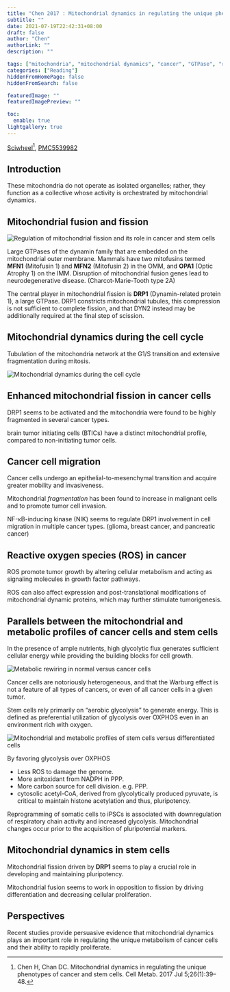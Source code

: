 ```yaml
---
title: "Chen 2017 : Mitochondrial dynamics in regulating the unique phenotypes of cancer and stem cells"
subtitle: ""
date: 2021-07-19T22:42:31+08:00
draft: false
author: "Chen"
authorLink: ""
description: ""

tags: ["mitochondria", "mitochondrial dynamics", "cancer", "GTPase", "review"]
categories: ["Reading"]
hiddenFromHomePage: false
hiddenFromSearch: false

featuredImage: ""
featuredImagePreview: ""

toc:
  enable: true
lightgallery: true
---
```


[Sciwheel](https://sciwheel.com/work/#/items/3906685)[^Chen2017], [PMC5539982](https://www.ncbi.nlm.nih.gov/pmc/articles/PMC5539982/)

[^Chen2017]: Chen H, Chan DC. Mitochondrial dynamics in regulating the unique phenotypes of cancer and stem cells. Cell Metab. 2017 Jul 5;26(1):39–48.

<!--more-->

## Introduction

These mitochondria do not operate as isolated organelles; rather, they function as a collective whose activity is orchestrated by mitochondrial dynamics.

## Mitochondrial fusion and fission

![](https://www.ncbi.nlm.nih.gov/pmc/articles/PMC5539982/bin/nihms885679f1.jpg "Regulation of mitochondrial fission and its role in cancer and stem cells")

Large GTPases of the dynamin family that are embedded on the mitochondrial outer membrane. Mammals have two mitofusins termed **MFN1** (Mitofusin 1) and **MFN2** (Mitofusin 2) in the OMM, and **OPA1** (Optic Atrophy 1) on the IMM. Disruption of mitochondrial fusion genes lead to neurodegenerative disease. (Charcot-Marie-Tooth type 2A)

The central player in mitochondrial fission is **DRP1** (Dynamin-related protein 1), a large GTPase. DRP1 constricts mitochondrial tubules, this compression is not sufficient to complete fission, and that DYN2 instead may be additionally required at the final step of scission.

## Mitochondrial dynamics during the cell cycle

Tubulation of the mitochondria network at the G1/S transition and extensive fragmentation during mitosis.

![](https://www.ncbi.nlm.nih.gov/pmc/articles/PMC5539982/bin/nihms885679f2.jpg "Mitochondrial dynamics during the cell cycle")

## Enhanced mitochondrial fission in cancer cells

DRP1 seems to be activated and the mitochondria were found to be highly fragmented in several cancer types.

brain tumor initiating cells (BTICs) have a distinct mitochondrial profile, compared to non-initiating tumor cells.

## Cancer cell migration

Cancer cells undergo an epithelial-to-mesenchymal transition and acquire greater mobility and invasiveness.


Mitochondrial *fragmentation* has been found to increase in malignant cells and to promote tumor cell invasion.

NF-κB-inducing kinase (NIK) seems to regulate DRP1 involvement in cell migration in multiple cancer types. (glioma, breast cancer, and pancreatic cancer)


## Reactive oxygen species (ROS) in cancer

ROS promote tumor growth by altering cellular metabolism and acting as signaling molecules in growth factor pathways.

ROS can also affect expression and post-translational modifications of mitochondrial dynamic proteins, which may further stimulate tumorigenesis.

## Parallels between the mitochondrial and metabolic profiles of cancer cells and stem cells

In the presence of ample nutrients, high glycolytic flux generates sufficient cellular energy while providing the building blocks for cell growth.

![](https://www.ncbi.nlm.nih.gov/pmc/articles/PMC5539982/bin/nihms885679f3.jpg "Metabolic rewiring in normal versus cancer cells")

Cancer cells are notoriously heterogeneous, and that the Warburg effect is not a feature of all types of cancers, or even of all cancer cells in a given tumor.

Stem cells rely primarily on “aerobic glycolysis” to generate energy. This is defined as preferential utilization of glycolysis over OXPHOS even in an environment rich with oxygen.

![](https://www.ncbi.nlm.nih.gov/pmc/articles/PMC5539982/bin/nihms885679f4.jpg "Mitochondrial and metabolic profiles of stem cells versus differentiated cells")

By favoring glycolysis over OXPHOS
- Less ROS to damage the genome.
- More anitoxidant from NADPH in PPP.
- More carbon source for cell division. e.g. PPP.
- cytosolic acetyl-CoA, derived from glycolytically produced pyruvate, is critical to maintain histone acetylation and thus, pluripotency.

Reprogramming of somatic cells to iPSCs is associated with downregulation of respiratory chain activity and increased glycolysis. Mitochondrial changes occur prior to the acquisition of pluripotential markers.

## Mitochondrial dynamics in stem cells

Mitochondrial fission driven by **DRP1** seems to play a crucial role in developing and maintaining pluripotency.

Mitochondrial fusion seems to work in opposition to fission by driving differentiation and decreasing cellular proliferation.

## Perspectives

Recent studies provide persuasive evidence that mitochondrial dynamics plays an important role in regulating the unique metabolism of cancer cells and their ability to rapidly proliferate.

